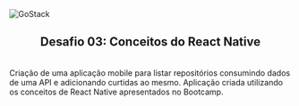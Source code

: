 <img alt="GoStack" src="https://storage.googleapis.com/golden-wind/bootcamp-gostack/header-desafios-new.png" />
<h2 align="center">Desafio 03: Conceitos do React Native</h2>
<br>
Criação de uma aplicação mobile para listar repositórios consumindo dados de uma API e adicionando curtidas ao mesmo. Aplicação criada utilizando os conceitos de React Native apresentados no Bootcamp.